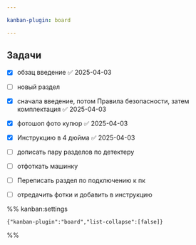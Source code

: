 ```yaml
---

kanban-plugin: board

---
```


## Задачи

- [x] обзац введение ✅ 2025-04-03
- [ ] новый раздел
- [x] сначала введение, потом Правила безопасности, затем комплектация ✅ 2025-04-03
- [x] фотошоп фото купюр ✅ 2025-04-03
- [x] Инструкцию в 4 дюйма ✅ 2025-04-03
- [ ] дописать пару разделов по детектеру
- [ ] отфоткать машинку
- [ ] Переписать раздел по подключению к пк
- [ ] отредачить фотки и добавить в инструкцию




%% kanban:settings
```
{"kanban-plugin":"board","list-collapse":[false]}
```
%%
